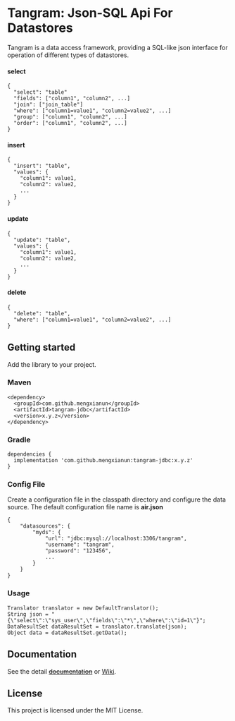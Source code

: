 # Tangram: Json-SQL Api For Datastores

Tangram is a data access framework, providing a SQL-like json interface for operation of different types of datastores.

#### select

```
{
  "select": "table"
  "fields": ["column1", "column2", ...]
  "join": ["join_table"]
  "where": ["column1=value1", "column2=value2", ...]
  "group": ["column1", "column2", ...]
  "order": ["column1", "column2", ...]
}
```

#### insert

```
{
  "insert": "table",
  "values": {
    "column1": value1,
    "column2": value2,
    ...
  }
}
```

#### update

```
{
  "update": "table",
  "values": {
    "column1": value1,
    "column2": value2,
    ...
  }
}
```

#### delete

```
{
  "delete": "table",
  "where": ["column1=value1", "column2=value2", ...]
}
```

## Getting started

Add the library to your project.

### Maven

```
<dependency>
  <groupId>com.github.mengxianun</groupId>
  <artifactId>tangram-jdbc</artifactId>
  <version>x.y.z</version>
</dependency>
```

### Gradle

```
dependencies {
  implementation 'com.github.mengxianun:tangram-jdbc:x.y.z'
}
```

### Config File

Create a configuration file in the classpath directory and configure the data source. The default configuration file name is **air.json**

```
{
    "datasources": {
        "myds": {
            "url": "jdbc:mysql://localhost:3306/tangram",
            "username": "tangram",
            "password": "123456",
            ...
        }
    }
}

```

### Usage

```
Translator translator = new DefaultTranslator();
String json = "{\"select\":\"sys_user\",\"fields\":\"*\",\"where\":\"id=1\"}";
DataResultSet dataResultSet = translator.translate(json);
Object data = dataResultSet.getData();
```

## Documentation

See the detail [~~documentation~~](https://github.com/aigodata/tangram/blob/master/doc/README.md) or [Wiki](https://github.com/aigodata/tangram/wiki).

## License

This project is licensed under the MIT License.